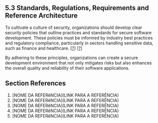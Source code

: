 ## 5.3 Standards, Regulations, Requirements and Reference Architecture <!-- INCOMPLETO E INCONSISTENTE -->

To cultivate a culture of security, organizations should develop clear security policies that outline practices and standards for secure software development. These policies must be informed by industry best practices and regulatory compliance, particularly in sectors handling sensitive data, such as finance and healthcare. [[?](#ref-?)] [[?](#ref-?)]

By adhering to these principles, organizations can create a secure development environment that not only mitigates risks but also enhances the overall quality and reliability of their software applications.

## Section References

1. <a name="ref-?"></a>[NOME DA REFERêNCIA](LINK PARA A REFERÊNCIA) <!-- REF-? -->
2. <a name="ref-?"></a>[NOME DA REFERêNCIA](LINK PARA A REFERÊNCIA) <!-- REF-? -->
3. <a name="ref-?"></a>[NOME DA REFERêNCIA](LINK PARA A REFERÊNCIA) <!-- REF-? -->
4. <a name="ref-?"></a>[NOME DA REFERêNCIA](LINK PARA A REFERÊNCIA) <!-- REF-? -->
5. <a name="ref-?"></a>[NOME DA REFERêNCIA](LINK PARA A REFERÊNCIA) <!-- REF-? -->